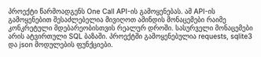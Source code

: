 პროექტი წარმოადგენს One Call API-ის გამოყენებას. ამ API-ის გამოყენებით შესაძლებელია მივიღოთ ამინდის მონაცემები რაიმე კონკრეტული მდებარეობისთვის რეალურ დროში. სასურველი მონაცემები არის ატვირთული SQL ბაზაში. პროექტში გამოყენებულია requests, sqlite3 და json მოდულების ფუნქციები.
